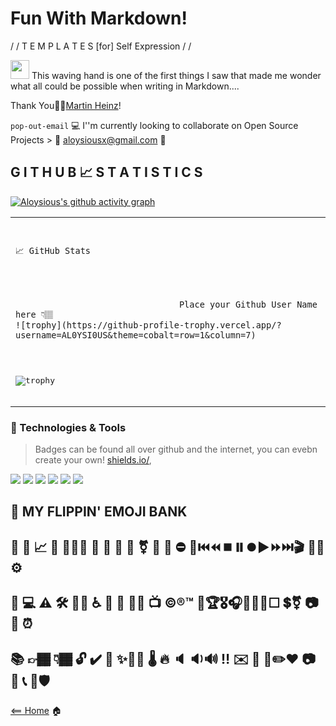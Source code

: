 # Fun With Markdown!

/ /  T E M P L A T E S   [for] Self Expression / /

<img src="https://raw.githubusercontent.com/MartinHeinz/MartinHeinz/master/wave.gif" width="30px"> This waving hand is one of the first things I saw that made me wonder what all  could be possible when writing in Markdown....

Thank You🙏🏾[Martin Heinz](https://github.com/MartinHeinz)!

`pop-out-email` :computer: I''m currently looking to collaborate on Open Source Projects > :email: [aloysiousx@gmail.com](mailto:aloysiousx@gmail.com) :email:

## G I T H U B 📈 S T A T I S T I C S
[![Aloysious's github activity graph](https://activity-graph.herokuapp.com/graph?username=AL0YSI0US&theme=redical)](https://github.com/AL0YSI0US/github-readme-activity-graph)

<table><tr><td>
<pre>

````
📈 GitHub Stats 




                                Place your Github User Name here 👇🏽
![trophy](https://github-profile-trophy.vercel.app/?username=AL0YSI0US&theme=cobalt=row=1&column=7)
                                                      
````

![trophy](https://github-profile-trophy.vercel.app/?username=AL0YSI0US&theme=cobalt=row=1&column=7)
</pre>
</td></tr></table>

### 🔧 Technologies & Tools

> Badges can be found all over github and the internet, you can evebn create your own! [shields.io/](https://shields.io/),

![](https://img.shields.io/badge/OS-Linux-informational?style=flat&logo=linux&logoColor=white&color=2bbc8a) ![](https://img.shields.io/badge/Shell-Bash-informational?style=flat&logo=gnu-bash&logoColor=white&color=2bbc8a)  ![](https://img.shields.io/badge/Code-Vue-informational?style=flat&logo=vue.js&logoColor=white&color=2bbc8a) ![](https://img.shields.io/badge/Tools-Docker-informational?style=flat&logo=docker&logoColor=white&color=2bbc8a) ![](https://img.shields.io/badge/Tools-Red_Hat_OpenShift-informational?style=flat&logo=red-hat-open-shift&logoColor=white&color=2bbc8a) ![](https://img.shields.io/badge/Tools-Kubernetes-informational?style=flat&logo=kubernetes&logoColor=white&color=2bbc8a)



## 🦄 MY FLIPPIN' EMOJI BANK 

💯 🤣 📈 🔘 🚶🏿‍♂️ 🚀 🕺 🚧 💾  ⚧ 💌 🎵 ⛔ 🎦⏮️⏪⏹️⏸️⏺️▶️⏩⏭️🎬 🤝🏼 ⚙️
-

💼 💻 ⚠️ 🛠️ ✊🏾 ♿  📁 💎 🏳️‍🌈 📺 ©️®️™️ 🥇🏆🎖️🎧🎹🧩🎯☐ 💲⚧  📷 💬 ⏰  
-

📚 👉🏾 👇🏾  🔓 ✔️ 🎨 ✨✊🏿 🌡️ 🔥 🔈 🔉🔊 ‼️ ✉️ 🌟 🔧✏️❤️ 📷 🌈 📞 📌🛡️ 
-






[<== Home](README.md) 🏠
